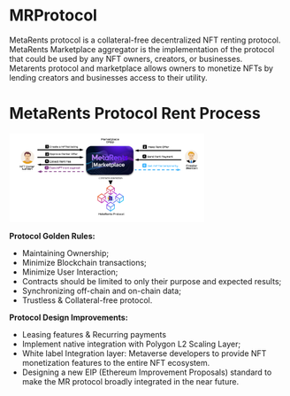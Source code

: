 # MRProtocol

MetaRents protocol is a collateral-free decentralized NFT renting protocol.<br>
MetaRents Marketplace aggregator is the implementation of the protocol that could be used by any NFT owners, creators, or businesses.<br>
Metarents protocol and marketplace allows owners to monetize NFTs by lending creators and businesses access to their utility.

# MetaRents Protocol Rent Process

<img src="/images/rent-process.png" width="70%" height="70%">

**Protocol Golden Rules:**

- Maintaining Ownership;
- Minimize Blockchain transactions;
- Minimize User Interaction;
- Contracts should be limited to only their purpose and expected results;
- Synchronizing off-chain and on-chain data;
- Trustless & Collateral-free protocol.

**Protocol Design Improvements:**

- Leasing features & Recurring payments
- Implement native integration with Polygon L2 Scaling Layer;
- White label Integration layer: Metaverse developers to provide NFT monetization features to the entire NFT ecosystem.
- Designing a new EIP (Ethereum Improvement Proposals) standard to make the MR protocol broadly integrated in the near future. 
